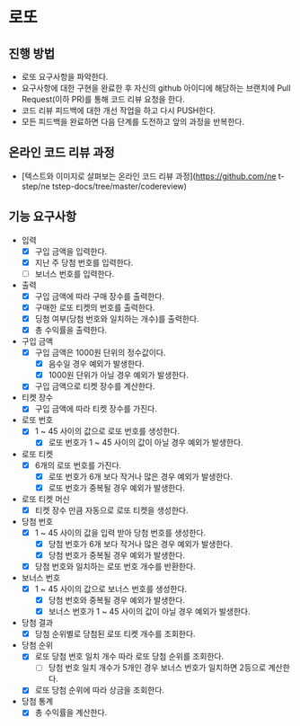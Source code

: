 # 로또

## 진행 방법

* 로또 요구사항을 파악한다.
* 요구사항에 대한 구현을 완료한 후 자신의 github 아이디에 해당하는 브랜치에 Pull Request(이하 PR)를 통해 코드 리뷰 요청을 한다.
* 코드 리뷰 피드백에 대한 개선 작업을 하고 다시 PUSH한다.
* 모든 피드백을 완료하면 다음 단계를 도전하고 앞의 과정을 반복한다.

## 온라인 코드 리뷰 과정

* [텍스트와 이미지로 살펴보는 온라인 코드 리뷰 과정](https://github.com/ne t-step/ne tstep-docs/tree/master/codereview)

## 기능 요구사항

- 입력
    - [x] 구입 금액을 입력한다.
    - [x] 지난 주 당첨 번호를 입력한다.
    - [ ] 보너스 번호를 입력한다.

- 출력
    - [x] 구입 금액에 따라 구매 장수를 출력한다.
    - [x] 구매한 로또 티켓의 번호를 출력한다.
    - [x] 딩첨 여부(당첨 번호와 일치하는 개수)를 출력한다.
    - [x] 총 수익률을 출력한다.

- 구입 금액
    - [x] 구입 금액은 1000원 단위의 정수값이다.
        - [x] 음수일 경우 예외가 발생한다.
        - [x] 1000원 단위가 아닐 경우 예외가 발생한다.
    - [x] 구입 금액으로 티켓 장수를 계산한다.

- 티켓 장수
    - [x] 구입 금액에 따라 티켓 장수를 가진다.

- 로또 번호
    - [x] 1 ~ 45 사이의 값으로 로또 번호를 생성한다.
        - [x] 로또 번호가 1 ~ 45 사이의 값이 아닐 경우 예외가 발생한다.

- 로또 티켓
    - [x] 6개의 로또 번호를 가진다.
        - [x] 로또 번호가 6개 보다 작거나 많은 경우 예외가 발생한다.
        - [x] 로또 번호가 중복될 경우 예외가 발생한다.

- 로또 티켓 머신
    - [x] 티켓 장수 만큼 자동으로 로또 티켓을 생성한다.

- 당첨 번호
    - [x] 1 ~ 45 사이의 값을 입력 받아 당첨 번호를 생성한다.
        - [x] 당첨 번호가 6개 보다 작거나 많은 경우 예외가 발생한다.
        - [x] 당첨 번호가 중복될 경우 예외가 발생한다.
    - [x] 당첨 번호와 일치하는 로또 번호 개수를 반환한다.

- 보너스 번호
    - [x] 1 ~ 45 사이의 값으로 보너스 번호를 생성한다.
        - [x] 당첨 번호와 중복될 경우 예외가 발생한다.
        - [x] 보너스 번호가 1 ~ 45 사이의 값이 아닐 경우 예외가 발생한다.

- 당첨 결과
    - [x] 당첨 순위별로 당첨된 로또 티켓 개수를 조회한다.

- 당첨 순위
    - [x] 로또 당첨 번호 일치 개수 따라 로또 당첨 순위를 조회한다.
        - [ ] 당첨 번호 일치 개수가 5개인 경우 보너스 번호가 일치하면 2등으로 계산한다.
    - [x] 로또 당첨 순위에 따라 상금을 조회한다.

- 당첨 통계
    - [x] 총 수익률을 계산한다.